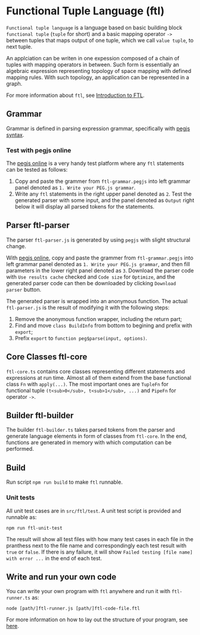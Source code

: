 # Functional Tuple Language (ftl)

`Functional tuple language` is a language based on basic building block `functional tuple` (`tuple` for short) and a basic mapping operator `->` between tuples that maps output of one tuple, which we call `value tuple`, to next tuple.

An applciation can be writen in one expession composed of a chain of tuples with mapping operators in between. Such form is essentially an algebraic expression representing topology of space mapping with defined mapping rules. With such topology, an application can be represented in a graph.

For more information about `ftl`, see [Introduction to FTL](ftl-introduction.md).

## Grammar
Grammar is defined in parsing expression grammar, specifically with [pegjs syntax](https://pegjs.org).

### Test with pegjs online
The [pegjs online](https://pegjs.org/online) is a very handy test platform where any `ftl` statements can be tested as follows:
1. Copy and paste the grammer from `ftl-grammar.pegjs` into left grammar panel denoted as `1. Write your PEG.js grammar`.
2. Write any `ftl` statements in the right upper panel denoted as `2`. Test the generated parser with some input, and the panel denoted as `Output` right below it will display all parsed tokens for the statements.

## Parser ftl-parser
The parser `ftl-parser.js` is generated by using `pegjs` with slight structural change.

With [pegjs online](https://pegjs.org/online), copy and paste the grammer from `ftl-grammar.pegjs` into left grammar panel denoted as `1. Write your PEG.js grammar`, and then fill parameters in the lower right panel denoted as `3`. Download the parser code with `Use results cache` checked and `Code size` for `Optimize`, and the generated parser code can then be downloaded by clicking `Download parser` button.

The generated parser is wrapped into an anonymous function. The actual `ftl-parser.js` is the result of modifying it with the following steps:
1. Remove the anonymous function wrapper, including the return part;
2. Find and move `class BuildInfo` from bottom to begining and prefix with `export`;
3. Prefix `export` to `function peg$parse(input, options)`.

## Core Classes ftl-core
`ftl-core.ts` contains core classes representing different statements and expressions at run time. Almost all of them extend from the base functional class `Fn` with `apply(...)`. The most important ones are `TupleFn` for functional tuple `(t<sub>0</sub>, t<sub>1</sub>, ...)` and `PipeFn` for operator `->`.

## Builder ftl-builder
The builder `ftl-builder.ts` takes parsed tokens from the parser and generate language elements in form of classes from `ftl-core`. In the end, functions are generated in memory with which computation can be performed.

## Build
Run script `npm run build` to make `ftl` runnable.

### Unit tests
All unit test cases are in `src/ftl/test`. A unit test script is provided and runnable as:
```
npm run ftl-unit-test
```

The result will show all test files with how many test cases in each file in the pranthess next to the file name and correspondingly each test result with `true` or `false`. If there is any failure, it will show `Failed testing [file name] with error ...` in the end of each test.

## Write and run your own code
You can write your own program with `ftl` anywhere and run it with `ftl-runner.ts` as:
```
node [path/]ftl-runner.js [path/]ftl-code-file.ftl
```

For more information on how to lay out the structure of your program, see [here](src/ftl/examples/app-structure/README.md).
